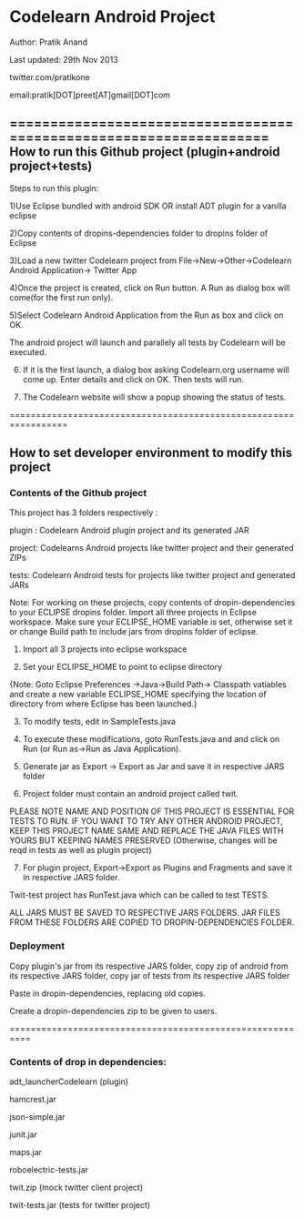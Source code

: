 Codelearn Android Project
==========================

Author: Pratik Anand 

Last updated: 29th Nov 2013

twitter.com/pratikone

email:pratik[DOT]preet[AT]gmail[DOT]com


===================================================================
How to run this Github project (plugin+android project+tests)
---------------------------------------------------------------
Steps to run this plugin:

1)Use Eclipse bundled with android SDK OR install ADT plugin for a vanilla eclipse

2)Copy contents of dropins-dependencies folder to dropins folder of Eclipse

3)Load a new twitter Codelearn project from File->New->Other->Codelearn Android Application-> Twitter App

4)Once the project is created, click on Run button. A Run as dialog box will come(for the first run only).

5)Select Codelearn Android Application from the Run as box and click on OK.

The android project will launch and parallely all tests by Codelearn will be executed.

6) If it is the first launch, a dialog box asking Codelearn.org username will come up. Enter details and click on OK. Then tests will run.

7) The Codelearn website will show a popup showing the status of tests.

=================================================================

How to set developer environment to modify this project
--------------------------------------------------------

### Contents of the Github project
This project has 3 folders respectively :

plugin : Codelearn Android plugin project and its generated JAR

project: Codelearns Android projects like twitter project and their generated ZIPs

tests: Codelearn Android tests for projects like twitter project and generated JARs

Note: For working on these projects, copy contents of dropin-dependencies to your ECLIPSE dropins folder. Import all three projects in Eclipse workspace. Make sure your ECLIPSE_HOME variable is set, otherwise set it or change Build path to include jars from dropins folder of eclipse.

1) Import all 3 projects into eclipse workspace

2) Set your ECLIPSE_HOME to point to eclipse directory

{Note: Goto Eclipse Preferences ->Java->Build Path-> Classpath vatiables and create a new variable ECLIPSE_HOME specifying the location of directory from where Eclipse has been launched.}


3) To modify tests, edit in SampleTests.java

4) To execute these modifications, goto RunTests.java and and click on Run (or Run as->Run as Java Application).

5) Generate jar as Export -> Export as Jar and save it in respective JARS folder

6)  Project folder must contain an android project called twit. 

PLEASE NOTE NAME AND POSITION OF THIS PROJECT IS ESSENTIAL FOR TESTS TO RUN. IF YOU WANT TO TRY ANY OTHER ANDROID PROJECT, KEEP THIS PROJECT NAME SAME AND REPLACE THE JAVA FILES WITH YOURS BUT KEEPING NAMES PRESERVED (Otherwise, changes will be reqd in tests as well as plugin project)

7) For plugin project, Export->Export as Plugins and Fragments and save it in respective JARS folder.


Twit-test project has RunTest.java which can be called to test TESTS.

ALL JARS MUST BE SAVED TO RESPECTIVE JARS FOLDERS. JAR FILES FROM THESE FOLDERS ARE COPIED TO DROPIN-DEPENDENCIES FOLDER.

### Deployment

Copy plugin's jar from its respective JARS folder, copy zip of android from its respective JARS folder, copy jar of tests from its respective JARS folder

Paste in dropin-dependencies, replacing old copies.

Create a dropin-dependencies zip to be given to users.



==========================================================

### Contents of drop in dependencies:

adt_launcherCodelearn (plugin)

hamcrest.jar

json-simple.jar

junit.jar

maps.jar

roboelectric-tests.jar

twit.zip (mock twitter client project)

twit-tests.jar (tests for twitter project)

